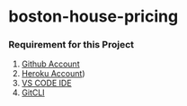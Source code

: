 # boston-house-pricing

### Requirement for this Project

1. [Github Account](https://github.com)
2. [Heroku Account](https://render.com/))
3. [VS CODE IDE](https://code.visualstudio.com/)
4. [GitCLI](https://git-scm.com/book/en/v2/Getting-Started-The-Command-Line)


